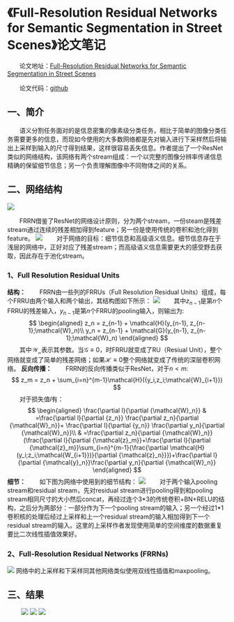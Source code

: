 # 《Full-Resolution Residual Networks for Semantic Segmentation in Street Scenes》论文笔记

&emsp;&emsp;论文地址：[Full-Resolution Residual Networks for Semantic Segmentation in Street Scenes](https://arxiv.org/pdf/1611.08323.pdf)

&emsp;&emsp;论文代码：[github](https://github.com/TobyPDE/FRRN)

## 一、简介
&emsp;&emsp;语义分割任务面对的是信息密集的像素级分类任务，相比于简单的图像分类任务需要更多的信息，而现如今使用的大多数网络都是先对输入进行下采样然后将输出上采样到输入的尺寸得到结果，这样很容易丢失信息。作者提出了一个ResNet类似的网络结构，该网络有两个stream组成：一个以完整的图像分辨率传递信息精确的保留细节信息；另一个负责理解图像中不同物体之间的关系。

## 二、网络结构
![](imgs/units.png)

&emsp;&emsp;FRRN借鉴了ResNet的网络设计原则，分为两个stream，一份steam是残差stream通过连续的残差相加得到feature；另一份是使用传统的卷积和池化得到feature。
![](imgs/arch.png)
&emsp;&emsp;对于网络的目标：细节信息和高级语义信息。细节信息存在于浅层的网络中，正好对应了残差stream；而高级语义信息需要更大的感受野去获取，因此存在于池化stream。

### 1、Full Resolution Residual Units
**结构：**
&emsp;&emsp;FRRN由一些列的FRRUs（Full Resolution Residual Units）组成，每个FRRU由两个输入和两个输出，其结构图如下所示：
![](imgs/frru.png)
&emsp;&emsp;其中$z_{n-1}$是第$n$个FRRU的残差输入，$y_{n-1}$是第$n$个FRRU的pooling输入，则输出为:
$$
\begin{aligned}
    z_n = z_{n-1} + \mathcal{H}(y_{n-1}, z_{n-1};\mathcal{W}_n)\\
y_n = z_{n-1} + \mathcal{G}(y_{n-1}, z_{n-1};\mathcal{W}_n)
\end{aligned}
$$
&emsp;&emsp;其中$\mathcal{W_n}$表示其参数。当$\mathcal{G}\equiv0$，时FRRU就变成了RU（Resiual Unit），整个网络就变成了简单的残差网络；如果$\mathcal{H}\equiv0$整个网络就变成了传统的深层卷积网络。
**反向传播：**
&emsp;&emsp;FRRN的反向传播类似于ResNet，对于$n<m$:
$$
z_m = z_n + \sum_{i=n}^{m-1}\mathcal{H}({y_i,z_i;\mathcal{W}_{i+1}})
$$
&emsp;&emsp;对于损失值$l$有：
$$
\begin{aligned}
    \frac{\partial l}{\partial {\mathcal{W}_n}}
    & =\frac{\partial l}{\partial {z_n}}
    \frac{\partial z_n}{\partial {\mathcal{W}_n}}+
    \frac{\partial l}{\partial {y_n}}
    \frac{\partial y_n}{\partial {\mathcal{W}_n}}\\
    & =\frac{\partial z_n}{\partial {\mathcal{W}_n}}(\frac{\partial l}{\partial {\mathcal{z}_m}}+\frac{\partial l}{\partial {\mathcal{z}_m}}\sum_{i=n}^{m-1}{\frac{\partial \mathcal{H}(y_i;z_i;\mathcal{W_{i+1}})}{\partial {\mathcal{z}_n}}})+\frac{\partial l}{\partial {\mathcal{y}_n}}\frac{\partial y_n}{\partial {\mathcal{W}_n}}
\end{aligned}
$$
**细节：**
&emsp;&emsp;如下图为网络中使用到的细节结构：
![](imgs/frru_.png)
&emsp;&emsp;对于两个输入pooling stream和residual stream，先对residual stream进行pooling得到和pooling stream相同尺寸的大小然后concat，再经过连个3\*3的传统卷积+BN+RELU的结构，之后分为两部分：一部分作为下一个pooling stream的输入；另一个经过1\*1卷积核的处理后经过上采样和上一个residual stream的输入相加得到下一个residual stream的输入。这里的上采样作者发现使用简单的空间维度的数据重复要比二次线性插值效果好。
### 2、Full-Resolution Residual Networks (FRRNs)
![](imgs/frrn.png)
网络中的上采样和下采样同其他网络类似使用双线性插值和maxpooling。

## 三、结果
&emsp;&emsp;
![](imgs/res.png)
![](imgs/frr_com.png)
![](imgs/img.png)